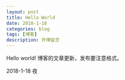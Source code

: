 ```yaml
---
layout: post
title: Hello World
date: 2018-1-18
categories: blog
tags: [博客]
description: 开博留念
---
```


Hello world!
博客的文章更新，发布要注意格式。

2018-1-18  夜












